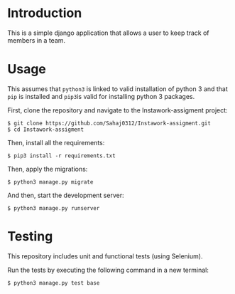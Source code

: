 # Introduction

This is a simple django application that allows a user to keep track of members in a team.

# Usage

This assumes that `python3` is linked to valid installation of python 3 and that `pip` is installed and `pip3`is valid for installing python 3 packages.

First, clone the repository and navigate to the Instawork-assigment project:

    $ git clone https://github.com/Sahaj0312/Instawork-assigment.git
    $ cd Instawork-assigment

Then, install all the requirements:

    $ pip3 install -r requirements.txt

Then, apply the migrations:

    $ python3 manage.py migrate 

And then, start the development server:

    $ python3 manage.py runserver

# Testing

This repository includes unit and functional tests (using Selenium).

Run the tests by executing the following command in a new terminal:

    $ python3 manage.py test base

